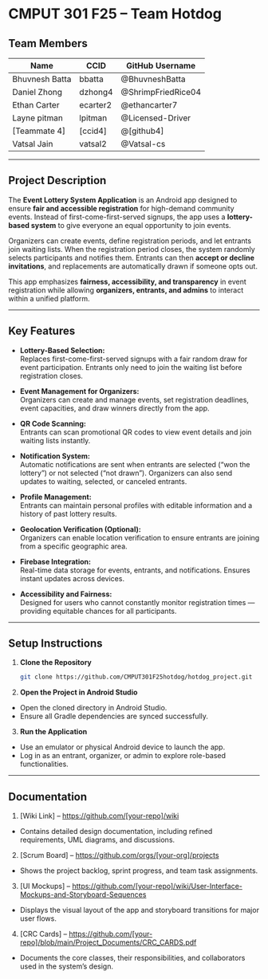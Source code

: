 # **CMPUT 301 F25 – Team Hotdog**

## **Team Members**

| Name | CCID | GitHub Username |
|------|------|-----------------|
| Bhuvnesh Batta | bbatta | @BhuvneshBatta|
| Daniel Zhong | dzhong4 | @ShrimpFriedRice04|
| Ethan Carter | ecarter2 | @ethancarter7 |
| Layne pitman | lpitman | @Licensed-Driver |
| [Teammate 4] | [ccid4] | @[github4] |
| Vatsal Jain | vatsal2 | @Vatsal-cs |

---

## **Project Description**

The **Event Lottery System Application** is an Android app designed to ensure **fair and accessible registration** for high-demand community events. Instead of first-come-first-served signups, the app uses a **lottery-based system** to give everyone an equal opportunity to join events.  

Organizers can create events, define registration periods, and let entrants join waiting lists. When the registration period closes, the system randomly selects participants and notifies them. Entrants can then **accept or decline invitations**, and replacements are automatically drawn if someone opts out.  

This app emphasizes **fairness, accessibility, and transparency** in event registration while allowing **organizers, entrants, and admins** to interact within a unified platform.

---

## **Key Features**

- **Lottery-Based Selection:**  
  Replaces first-come-first-served signups with a fair random draw for event participation. Entrants only need to join the waiting list before registration closes.

- **Event Management for Organizers:**  
  Organizers can create and manage events, set registration deadlines, event capacities, and draw winners directly from the app.

- **QR Code Scanning:**  
  Entrants can scan promotional QR codes to view event details and join waiting lists instantly.

- **Notification System:**  
  Automatic notifications are sent when entrants are selected (“won the lottery”) or not selected (“not drawn”). Organizers can also send updates to waiting, selected, or canceled entrants.

- **Profile Management:**  
  Entrants can maintain personal profiles with editable information and a history of past lottery results.

- **Geolocation Verification (Optional):**  
  Organizers can enable location verification to ensure entrants are joining from a specific geographic area.

- **Firebase Integration:**  
  Real-time data storage for events, entrants, and notifications. Ensures instant updates across devices.

- **Accessibility and Fairness:**  
  Designed for users who cannot constantly monitor registration times — providing equitable chances for all participants.

---

## **Setup Instructions**

1. **Clone the Repository**
   ```bash
   git clone https://github.com/CMPUT301F25hotdog/hotdog_project.git
   
2. **Open the Project in Android Studio**
- Open the cloned directory in Android Studio.
- Ensure all Gradle dependencies are synced successfully.

3. **Run the Application**
- Use an emulator or physical Android device to launch the app.
- Log in as an entrant, organizer, or admin to explore role-based functionalities.

---

## **Documentation**

1. [Wiki Link] – https://github.com/[your-repo]/wiki

- Contains detailed design documentation, including refined requirements, UML diagrams, and discussions.

2. [Scrum Board] – https://github.com/orgs/[your-org]/projects

- Shows the project backlog, sprint progress, and team task assignments.

3. [UI Mockups] – https://github.com/[your-repo]/wiki/User-Interface-Mockups-and-Storyboard-Sequences

- Displays the visual layout of the app and storyboard transitions for major user flows.

4. [CRC Cards] – https://github.com/[your-repo]/blob/main/Project_Documents/CRC_CARDS.pdf

- Documents the core classes, their responsibilities, and collaborators used in the system’s design.
